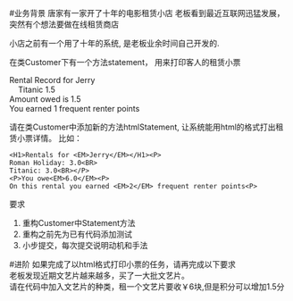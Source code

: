 #业务背景
唐家有一家开了十年的电影租赁小店
老板看到最近互联网迅猛发展，突然有个想法要做在线租赁商店

小店之前有一个用了十年的系统, 是老板业余时间自己开发的.

在类Customer下有一个方法statement， 用来打印客人的租赁小票

Rental Record for Jerry<br>
&nbsp;&nbsp;&nbsp;&nbsp;Titanic	1.5<br>
Amount owed is 1.5<br>
You earned 1 frequent renter points<br>

请在类Customer中添加新的方法htmlStatement, 让系统能用html的格式打出租赁小票详情。
比如：
```
<H1>Rentals for <EM>Jerry</EM></H1><P>
Roman Holiday: 3.0<BR>
Titanic: 3.0<BR></P>
<P>You owe<EM>6.0</EM><P>
On this rental you earned <EM>2</EM> frequent renter points<P>
```
要求
1. 重构Customer中Statement方法
2. 重构之前先为已有代码添加测试
3. 小步提交，每次提交说明动机和手法

#进阶
如果完成了以html格式打印小票的任务，请再完成以下要求<br>
老板发现近期文艺片越来越多，买了一大批文艺片。<br>
请在代码中加入文艺片的种类，租一个文艺片要收￥6块,但是积分可以增加1.5分<br>